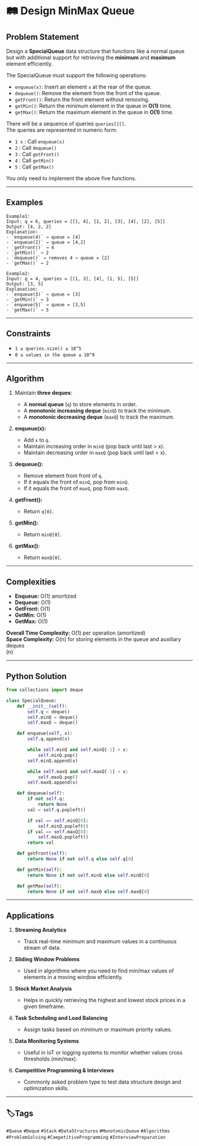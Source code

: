# 🛤️ Design MinMax Queue

## Problem Statement

Design a **SpecialQueue** data structure that functions like a normal queue but with additional support for retrieving the **minimum** and **maximum** element efficiently.  

The SpecialQueue must support the following operations:

- `enqueue(x)`: Insert an element `x` at the rear of the queue.  
- `dequeue()`: Remove the element from the front of the queue.  
- `getFront()`: Return the front element without removing.  
- `getMin()`: Return the minimum element in the queue in **O(1)** time.  
- `getMax()`: Return the maximum element in the queue in **O(1)** time.  

There will be a sequence of queries `queries[][]`.  
The queries are represented in numeric form:  

- `1 x` : Call `enqueue(x)`  
- `2` : Call `dequeue()`  
- `3` : Call `getFront()`  
- `4` : Call `getMin()`  
- `5` : Call `getMax()`  

You only need to implement the above five functions.  

---

## Examples
```text
Example1:
Input: q = 6, queries = [[1, 4], [1, 2], [3], [4], [2], [5]]
Output: [4, 2, 2]
Explanation:
- `enqueue(4)` → queue = [4]  
- `enqueue(2)` → queue = [4,2]  
- `getFront()` → 4  
- `getMin()` → 2  
- `dequeue()` → removes 4 → queue = [2]  
- `getMax()` → 2  

Example2:
Input: q = 4, queries = [[1, 3], [4], [1, 5], [5]]
Output: [3, 5]
Explanation: 
- `enqueue(3)` → queue = [3]  
- `getMin()` → 3  
- `enqueue(5)` → queue = [3,5]  
- `getMax()` → 5  
```
---

## Constraints

- `1 ≤ queries.size() ≤ 10^5`  
- `0 ≤ values in the queue ≤ 10^9`  

---

## Algorithm

1. Maintain **three deques**:
   - A **normal queue** (`q`) to store elements in order.  
   - A **monotonic increasing deque** (`minQ`) to track the minimum.  
   - A **monotonic decreasing deque** (`maxQ`) to track the maximum.  

2. **enqueue(x):**
   - Add `x` to `q`.  
   - Maintain increasing order in `minQ` (pop back until last > x).  
   - Maintain decreasing order in `maxQ` (pop back until last < x).  

3. **dequeue():**
   - Remove element from front of `q`.  
   - If it equals the front of `minQ`, pop from `minQ`.  
   - If it equals the front of `maxQ`, pop from `maxQ`.  

4. **getFront():**
   - Return `q[0]`.  

5. **getMin():**
   - Return `minQ[0]`.  

6. **getMax():**
   - Return `maxQ[0]`.  
---
## Complexities

- **Enqueue:** O(1) amortized  
- **Dequeue:** O(1)  
- **GetFront:** O(1)  
- **GetMin:** O(1)  
- **GetMax:** O(1)  

**Overall Time Complexity:** O(1) per operation (amortized)  
**Space Complexity:** O(n) for storing elements in the queue and auxiliary deques  
(n)`  

---

## Python Solution

```python
from collections import deque

class SpecialQueue:
    def __init__(self):
        self.q = deque()     
        self.minQ = deque()  
        self.maxQ = deque()  

    def enqueue(self, x):
        self.q.append(x)

        while self.minQ and self.minQ[-1] > x:
            self.minQ.pop()
        self.minQ.append(x)

        while self.maxQ and self.maxQ[-1] < x:
            self.maxQ.pop()
        self.maxQ.append(x)

    def dequeue(self):
        if not self.q:
            return None
        val = self.q.popleft()

        if val == self.minQ[0]:
            self.minQ.popleft()
        if val == self.maxQ[0]:
            self.maxQ.popleft()
        return val

    def getFront(self):
        return None if not self.q else self.q[0]

    def getMin(self):
        return None if not self.minQ else self.minQ[0]

    def getMax(self):
        return None if not self.maxQ else self.maxQ[0]
```
---

## Applications

1. **Streaming Analytics**  
   - Track real-time minimum and maximum values in a continuous stream of data.  

2. **Sliding Window Problems**  
   - Used in algorithms where you need to find min/max values of elements in a moving window efficiently.  

3. **Stock Market Analysis**  
   - Helps in quickly retrieving the highest and lowest stock prices in a given timeframe.  

4. **Task Scheduling and Load Balancing**  
   - Assign tasks based on minimum or maximum priority values.  

5. **Data Monitoring Systems**  
   - Useful in IoT or logging systems to monitor whether values cross thresholds (min/max).  

6. **Competitive Programming & Interviews**  
   - Commonly asked problem type to test data structure design and optimization skills.  
---
## 🏷️Tags

`#Queue` `#Deque` `#Stack` `#DataStructures` `#MonotonicQueue` `#Algorithms` `#ProblemSolving` `#CompetitiveProgramming` `#InterviewPreparation`
